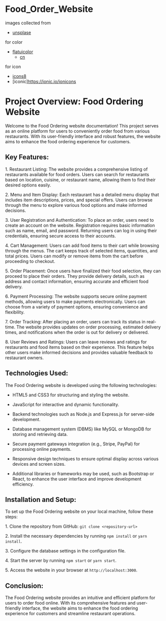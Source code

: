 # Food_Order_Website

images collected from 
- [unsplase](https://unsplash.com/)

for color
- [flatuicolor](https://flatuicolors.com/)
  - [cn](https://flatuicolors.com/palette/cn)

for icon
- [icons8](https://icons8.com/)
- [iconic]https://ionic.io/ionicons


# Project Overview: Food Ordering Website

Welcome to the Food Ordering website documentation! This project serves as an online platform for users to conveniently order food from various restaurants. With its user-friendly interface and robust features, the website aims to enhance the food ordering experience for customers.

## Key Features:

1\. Restaurant Listing: The website provides a comprehensive listing of restaurants available for food orders. Users can search for restaurants based on location, cuisine, or restaurant name, allowing them to find their desired options easily.

2\. Menu and Item Display: Each restaurant has a detailed menu display that includes item descriptions, prices, and special offers. Users can browse through the menu to explore various food options and make informed decisions.

3\. User Registration and Authentication: To place an order, users need to create an account on the website. Registration requires basic information such as name, email, and password. Returning users can log in using their credentials, ensuring secure access to their accounts.

4\. Cart Management: Users can add food items to their cart while browsing through the menus. The cart keeps track of selected items, quantities, and total prices. Users can modify or remove items from the cart before proceeding to checkout.

5\. Order Placement: Once users have finalized their food selection, they can proceed to place their orders. They provide delivery details, such as address and contact information, ensuring accurate and efficient food delivery.

6\. Payment Processing: The website supports secure online payment methods, allowing users to make payments electronically. Users can choose from a variety of payment options, ensuring convenience and flexibility.

7\. Order Tracking: After placing an order, users can track its status in real-time. The website provides updates on order processing, estimated delivery times, and notifications when the order is out for delivery or delivered.

8\. User Reviews and Ratings: Users can leave reviews and ratings for restaurants and food items based on their experience. This feature helps other users make informed decisions and provides valuable feedback to restaurant owners.

## Technologies Used:

The Food Ordering website is developed using the following technologies:

- HTML5 and CSS3 for structuring and styling the website.

- JavaScript for interactive and dynamic functionality.

- Backend technologies such as Node.js and Express.js for server-side development.

- Database management system (DBMS) like MySQL or MongoDB for storing and retrieving data.

- Secure payment gateways integration (e.g., Stripe, PayPal) for processing online payments.

- Responsive design techniques to ensure optimal display across various devices and screen sizes.

- Additional libraries or frameworks may be used, such as Bootstrap or React, to enhance the user interface and improve development efficiency.

## Installation and Setup:

To set up the Food Ordering website on your local machine, follow these steps:

1\. Clone the repository from GitHub: `git clone <repository-url>`

2\. Install the necessary dependencies by running `npm install` or `yarn install`.

3\. Configure the database settings in the configuration file.

4\. Start the server by running `npm start` or `yarn start`.

5\. Access the website in your browser at `http://localhost:3000`.

## Conclusion:

The Food Ordering website provides an intuitive and efficient platform for users to order food online. With its comprehensive features and user-friendly interface, the website aims to enhance the food ordering experience for customers and streamline restaurant operations.